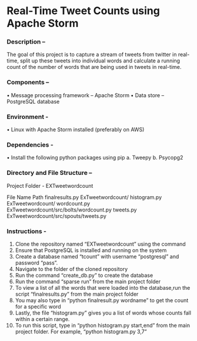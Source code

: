 # Real-Time Tweet Counts using Apache Storm

### Description – 
The goal of this project is to capture a stream of tweets from twitter in real-time, split up these tweets into individual words and calculate a running count of the number of words that are being used in tweets in real-time.

### Components – 
•	Message processing framework – Apache Storm
•	Data store – PostgreSQL database

### Environment - 
•	Linux with Apache Storm installed (preferably on AWS)

### Dependencies - 

•	Install the following python packages using pip
a.	Tweepy
b.	Psycopg2

### Directory and File Structure – 

Project Folder - EXTweetwordcount

File Name	Path
finalresults.py	ExTweetwordcount/
histogram.py	ExTweetwordcount/
wordcount.py	ExTweetwordcount/src/bolts/wordcount.py
tweets.py	ExTweetwordcount/src/spouts/tweets.py

 
### Instructions -
1.	Clone the repository named “EXTweetwordcount” using the command
2.	Ensure that PostgreSQL is installed and running on the system
3.	Create a database named “tcount” with username “postgresql” and password “pass”.
4.	Navigate to the folder of the cloned repository
5.	Run the command “create_db.py” to create the database
6.	Run the command “sparse run” from the main project folder
7.	To view a list of all the words that were loaded into the database,run the script “finalresults.py” from the main project folder
8.	You may also type in “python finalresult.py wordname” to get the count for a specific word
9.	Lastly, the file “histogram.py” gives you a list of words whose counts fall within a certain range.
10.	To run this script, type in “python histogram.py start,end” from the main project folder. For example, “python histogram.py 3,7”
